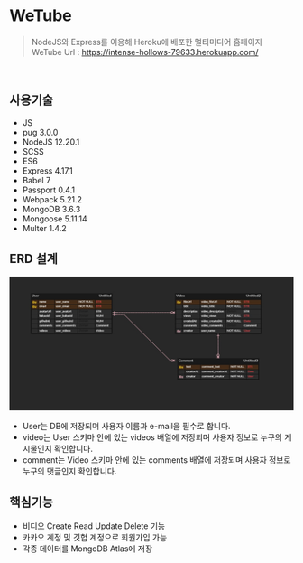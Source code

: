 # WeTube
> NodeJS와 Express를 이용해 Heroku에 배포한 멀티미디어 홈페이지  
>WeTube Url : https://intense-hollows-79633.herokuapp.com/

</br>

## 사용기술
- JS
- pug 3.0.0
- NodeJS 12.20.1
- SCSS
- ES6
- Express 4.17.1
- Babel 7
- Passport 0.4.1
- Webpack 5.21.2
- MongoDB 3.6.3
- Mongoose 5.11.14
- Multer 1.4.2

## ERD 설계
![img](./WeTube_ERD.jpg)
- User는 DB에 저장되며 사용자 이름과 e-mail을 필수로 합니다.
- video는 User 스키마 안에 있는 videos 배열에 저장되며 사용자 정보로 누구의 게시물인지 확인합니다.
- comment는 Video 스키마 안에 있는 comments 배열에 저장되며 사용자 정보로 누구의 댓글인지 확인합니다.

## 핵심기능
- 비디오 Create Read Update Delete 기능
- 카카오 계정 및 깃헙 계정으로 회원가입 가능
- 각종 데이터를 MongoDB Atlas에 저장
